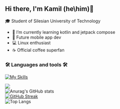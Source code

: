 ## Hi there, I'm Kamil (he\him)👋

🎓 Student of Silesian University of Technology

- 🔭 I’m currently learning kotlin and jetpack compose
- 📱 Future mobile app dev
- 💻 Linux enthusiast
- ☕ Official coffee superfan

### 🛠️ Languages and tools 🛠️

[![My Skills](https://skillicons.dev/icons?i=html,css,js,ts,kotlin,java,python,cpp,bash,latex)](https://skillicons.dev)

![](https://komarev.com/ghpvc/?username=K-Ptak&color=9300c5) 
<br>
![Anurag's GitHub stats](https://github-readme-stats-k-ptak.vercel.app/api/?username=K-Ptak&border_color=9300c5&icon_color=9300c5&theme=radical&show_icons=true)
<br>
[![GitHub Streak](https://streak-stats.demolab.com?user=K-Ptak&theme=radical&date_format=j%2Fn%5B%2FY%5D&border=9300C5)](https://git.io/streak-stats)<br>
![Top Langs](https://github-readme-stats-k-ptak.vercel.app/api/top-langs/?username=K-Ptak&border_color=9300c5&icon_color=9300c5&theme=radical&card_width=495)
<br>
